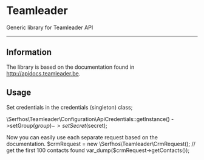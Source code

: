 # Teamleader
Generic library for Teamleader API

---
## Information
The library is based on the documentation found in http://apidocs.teamleader.be. 

## Usage

Set credentials in the credentials (singleton) class;

\Serfhos\Teamleader\Configuration\ApiCredentials::getInstance()
  ->setGroup($group)->setSecret($secret);

Now you can easily use each separate request based on the documentation.
$crmRequest = new \Serfhos\Teamleader\CrmRequest();
// get the first 100 contacts found
var_dump($crmRequest->getContacts());

